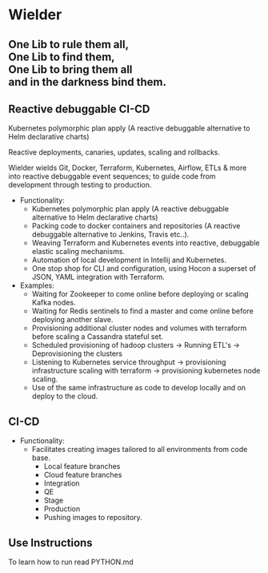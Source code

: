 
Wielder
=

<h2> 
One Lib to rule them all,<br>
One Lib to find them,<br>
One Lib to bring them all<br>  
and in the darkness bind them.  
</h2>

Reactive debuggable CI-CD
-

Kubernetes polymorphic plan apply (A reactive debuggable alternative to Helm declarative charts)

Reactive deployments, canaries, updates, scaling and rollbacks.

Wielder wields Git, Docker, Terraform, Kubernetes, Airflow, ETLs & more into reactive debuggable event sequences; 
to guide code from development through testing to production. 

* Functionality:
    * Kubernetes polymorphic plan apply (A reactive debuggable alternative to Helm declarative charts)
    * Packing code to docker containers and repositories (A reactive debuggable alternative to Jenkins, Travis etc..).
    * Weaving Terraform and Kubernetes events into reactive, debuggable elastic scaling mechanisms. 
    * Automation of local development in Intellij and Kubernetes.
    * One stop shop for CLI and configuration, using Hocon a superset of JSON, YAML integration with Terraform.
* Examples:
    * Waiting for Zookeeper to come online before deploying or scaling Kafka nodes.
    * Waiting for Redis sentinels to find a master and come online before deploying another slave.
    * Provisioning additional cluster nodes and volumes with terraform before scaling a Cassandra stateful set.
    * Scheduled provisioning of hadoop clusters -> Running ETL's -> Deprovisioning the clusters
    * Listening to Kubernetes service throughput -> provisioning infrastructure scaling with terraform -> provisioning kubernetes node scaling.
    * Use of the same infrastructure as code to develop locally and on deploy to the cloud.


CI-CD
-

* Functionality:
    * Facilitates creating images tailored to all environments from code base.
        * Local feature branches
        * Cloud feature branches
        * Integration
        * QE
        * Stage
        * Production
        * Pushing images to repository.


Use Instructions
-
To learn how to run read PYTHON.md